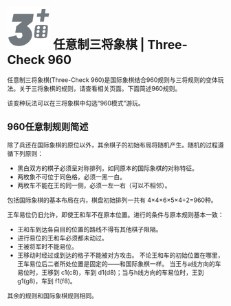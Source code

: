 # ![ChreeCheck960](https://github.com/gbtami/pychess-variants/blob/master/static/icons/3check960.svg) 任意制三将象棋 | Three-Check 960

任意制三将象棋(Three-Check 960)是国际象棋结合960规则与三将规则的变体玩法。关于三将象棋的规则，请查看相关页面。下面简述960规则。

该变种玩法可以在三将象棋中勾选“960模式”游玩。

## 960任意制规则简述

除了兵还在国际象棋的原位以外，其余棋子的初始布局将随机产生。随机的过程遵循下列原则：

- 黑白双方的棋子必须呈对称排列，如同原本的国际象棋的对称特征。
- 两枚象不可位于同色格，必须一黑一白。
- 两枚车不能在王的同一侧，必须一左一右（可以不相邻）。

包括国际象棋的基本布局在内，棋盘初始排列一共有 4×4×6×5×4÷2=960种。

王车易位仍旧允许，即使王和车不在原本位置。进行的条件与原本规则基本一致：

- 王和车到达各自目的位置的路线不得有其他棋子阻隔。
- 进行易位的王和车必须都未动过。
- 王被将军时不能易位。
- 王移动时经过或到达的格子不能被对方攻击。
  不论王和车的初始位置在哪里，王车易位后二者所处位置是固定的——和国际象棋一样。
  当王与a线方向的车易位时，王移到 c1(c8)，车到 d1(d8)；当与h线方向的车易位时，王到 g1(g8)，车到 f1(f8)。

其余的规则和国际象棋规则相同。
